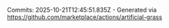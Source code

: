 Commits: 2025-10-21T12:45:51.835Z - Generated via https://github.com/marketplace/actions/artificial-grass
<br>
